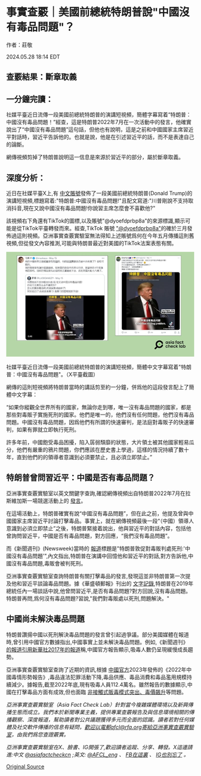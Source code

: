 # 事實查覈｜美國前總統特朗普說"中國沒有毒品問題"？

作者：莊敬

2024.05.28 18:14 EDT

## 查覈結果：斷章取義

## 一分鐘完讀：

社媒平臺近日流傳一段美國前總統特朗普的演講短視頻，簡體字幕寫着“特朗普：中國沒有毒品問題！”經查，這是特朗普2022年7月在一次活動中的發言，他確實說出了“中國沒有毒品問題”這句話，但他也有說明，這是之前和中國國家主席習近平對話時，習近平告訴他的。也就是說，他是在引述習近平的話，而不是表達自己的論斷。

網傳視頻剪掉了特朗普說明這一信息是來源於習近平的部分，屬於斷章取義。

## 深度分析：

近日在社媒平臺X上,有 [中文賬號](https://twitter.com/LUOXIANGZY/status/1790535917419004269)發佈了一段美國前總統特朗普(Donald Trump)的演講短視頻,標題寫着:"特朗普:中國沒有毒品問題!"且配文寫道:"川普剛說不支持取消抖音,現在又說中國沒有毒品問題!你說習主席怎麼會不喜歡他?"

該視頻右下角還有TikTok的圖標,以及賬號"@dyoefdprbp8a"的來源標識,顯示可能是從TikTok平臺轉發而來。經查,TikTok 賬號 ["@dyoefdprbp8a"](https://www.tiktok.com/@dyoefdprbp8a/video/7342938676713753861)的確於三月發佈過這則視頻。亞洲事實查覈實驗室無法得知上述賬號爲何在今年五月傳播這則舊視頻,但從發文內容推測,可能與特朗普最近對美國的TikTok法案表態有關。

![社媒平臺近日流傳一段美國前總統特朗普的演講短視頻，簡體中文字幕寫着"特朗普：中國沒有毒品問題"。（X平臺截圖）](images/NLZVULDA2L2W4HXQPTDESA6VAU.png)

社媒平臺近日流傳一段美國前總統特朗普的演講短視頻，簡體中文字幕寫着"特朗普：中國沒有毒品問題"。（X平臺截圖）

網傳的這則短視頻將特朗普當時的講話剪至約一分鐘，併爲他的這段發言配上了簡體中文字幕：

“如果你縱觀全世界所有的國家，無論你走到哪，唯一沒有毒品問題的國家，都是那些對毒販子實施死刑的國家。他們是唯一的，他們沒有任何問題，他們沒有毒品問題。中國沒有毒品問題，因爲他們有所謂的快速審判，是法庭對毒販子的快速審判，如果有罪就立即執行死刑。

許多年前，中國飽受毒品困擾，陷入孱弱頹靡的狀態，大片領土被其他國家輕易瓜分，他們有嚴重的鴉片問題，你們應該在歷史書上學過，這樣的情況持續了數十年，直到他們的的領導者意識到必須要禁止，且必須立即禁止。”

## 特朗普曾問習近平：中國是否有毒品問題？

亞洲事實查覈實驗室以英文關鍵字查詢,確認網傳視頻出自特朗普2022年7月在拉斯維加斯一場競選活動上的 [發言](https://www.c-span.org/video/?521523-1/president-trump-remarks-las-vegas-campaign-event)。

在這場活動上，特朗普確實有說“中國沒有毒品問題”，但在此之前，他提及曾與中國國家主席習近平討論打擊毒品。事實上，就在網傳視頻最後一段“（中國）領導人意識到必須立即禁止”之後，特朗普緊接着說出，他與習近平的對話內容，包括他曾詢問習近平，中國是否有毒品問題，對方回應，“我們沒有毒品問題”。

而《新聞週刊》(Newsweek)當時的 [報道](https://www.newsweek.com/trump-urges-death-penalty-drug-dealers-china-has-no-drug-problem-1723134)標題是"特朗普敦促對毒販判處死刑:'中國沒有毒品問題'",內文指出,特朗普在演講中回憶他和習近平的對話,對方告訴他,中國沒有毒品問題,毒販會被判死刑。

亞洲事實查覈實驗室查詢特朗普有關打擊毒品的發言,發現這並非特朗普第一次提及他和習近平談論毒品問題。據《華盛頓郵報》刊出的 [文字記錄](https://www.washingtonpost.com/politics/2019/02/15/trumps-bewildering-national-emergency-press-conference-annotated/),特朗普在2019年總統任內一場談話中說,他曾問習近平,是否有毒品問題?對方回說,沒有毒品問題。特朗普再問,爲何沒有毒品問題?習說,"我們對毒販處以死刑,問題解決。"

## 中國尚未解決毒品問題

特朗普讚揚中國以死刑解決毒品問題的發言曾引起過爭議。部分美國媒體在報道時,曾引用中國官方數據指出,中國事實上並未解決毒品問題。例如,《新聞週刊》 [的報道引用新華社2017年的報道](http://www.xinhuanet.com/english/2017-03/27/c_136161743.htm)稱,中國官方報告顯示,吸毒人數仍呈現緩慢成長趨勢。

亞洲事實查覈實驗室查詢了近期的資訊,根據 [中國官方](https://www.gov.cn/lianbo/bumen/202306/content_6887706.htm)2023年發佈的《2022年中國毒情形勢報告》,毒品違法犯罪活動下降,毒品供應、毒品消費和毒品濫用規模持續減少。據報告,截至2022年底,現有吸毒人員112.4萬名。雖然報告的數據顯示,中國在打擊毒品方面有成效,但也面臨 [非接觸式販毒模式突出、毒價飆升](https://m.thepaper.cn/newsDetail_forward_23566209)等問題。

*亞洲事實查覈實驗室（Asia Fact Check Lab）針對當今複雜媒體環境以及新興傳播生態而成立。我們本於新聞專業主義，提供專業查覈報告及與信息環境相關的傳播觀察、深度報道，幫助讀者對公共議題獲得多元而全面的認識。讀者若對任何媒體及社交軟件傳播的信息有疑問，歡迎以電郵afcl@rfa.org寄給亞洲事實查覈實驗室，由我們爲您查證覈實。*

*亞洲事實查覈實驗室在X、臉書、IG開張了,歡迎讀者追蹤、分享、轉發。X這邊請進:中文*  [*@asiafactcheckcn*](https://twitter.com/asiafactcheckcn)  *;英文:*  [*@AFCL\_eng*](https://twitter.com/AFCL_eng)  *、*  [*FB在這裏*](https://www.facebook.com/asiafactchecklabcn)  *、*  [*IG也別忘了*](https://www.instagram.com/asiafactchecklab/)  *。*



[Original Source](https://www.rfa.org/mandarin/shishi-hecha/hc-05282024180835.html)